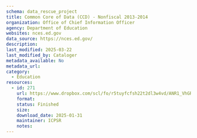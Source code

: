 ```yaml
---
schema: data_rescue_project 
title: Common Core of Data (CCD) - Nonfiscal 2013-2014
organization: Office of Chief Information Officer
agency: Department of Education
websites: nces.ed.gov
data_source: https://nces.ed.gov/
description: 
last_modified: 2025-03-22
last_modified_by: Cataloger
metadata_available: No
metadata_url: 
category:
  - Education
resources:
  - id: 271
    url: https://www.dropbox.com/scl/fo/r5tuyfcfsh22t2dl3w4vd/ANR1_VhGRMyrUVFf93ufAtc?rlkey=1iwcshd7co2hocuoiud5q0krw&dl=0
    format: 
    status: Finished
    size: 
    download_date: 2025-01-31
    maintainer: ICPSR
    notes: 
---
```

